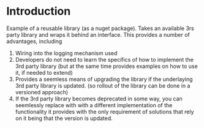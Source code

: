 # Introduction 
Example of a reusable library (as a nuget package). Takes an available 3rs party library and wraps it behind an interface.
This provides a number of advantages, including
1. Wiring into the logging mechanism used
2. Developers do not need to learn the specifics of how to implement the 3rd party library (but at the same time provides examples on how to use it, if needed to extend)
3. Provides a seemless means of upgrading the library if the underlaying 3rd party library is updated. (so rollout of the library can be done in a versioned approach)
4. If the 3rd party library becomes deprecated in some way, you can seemlessly replace with with a different implementation of the functionality it provides with the only requirement of solutions that rely on it being that the version is updated.
